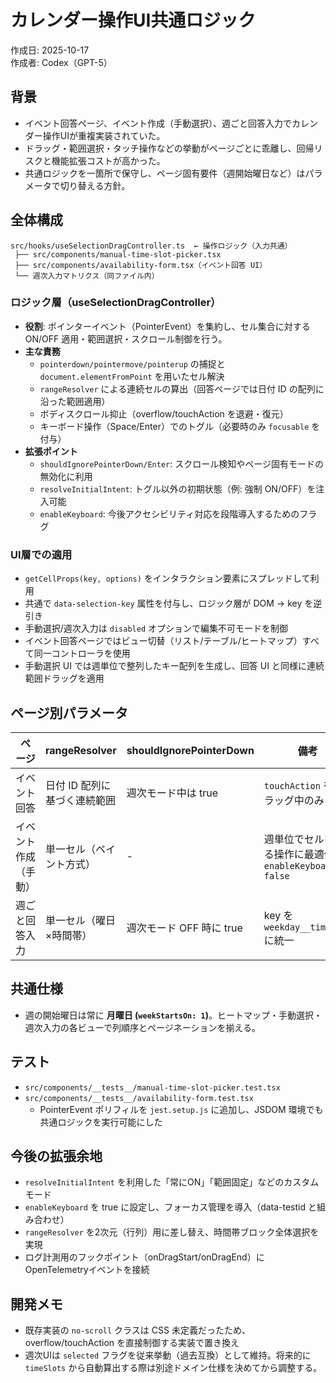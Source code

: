 # カレンダー操作UI共通ロジック

作成日: 2025-10-17  
作成者: Codex（GPT-5）

## 背景

- イベント回答ページ、イベント作成（手動選択）、週ごと回答入力でカレンダー操作UIが重複実装されていた。
- ドラッグ・範囲選択・タッチ操作などの挙動がページごとに乖離し、回帰リスクと機能拡張コストが高かった。
- 共通ロジックを一箇所で保守し、ページ固有要件（週開始曜日など）はパラメータで切り替える方針。

## 全体構成

```
src/hooks/useSelectionDragController.ts  ← 操作ロジック（入力共通）
 ├── src/components/manual-time-slot-picker.tsx
 ├── src/components/availability-form.tsx（イベント回答 UI）
 └── 週次入力マトリクス（同ファイル内）
```

### ロジック層（useSelectionDragController）

- **役割**: ポインターイベント（PointerEvent）を集約し、セル集合に対する ON/OFF 適用・範囲選択・スクロール制御を行う。
- **主な責務**
  - `pointerdown/pointermove/pointerup` の捕捉と `document.elementFromPoint` を用いたセル解決
  - `rangeResolver` による連続セルの算出（回答ページでは日付 ID の配列に沿った範囲適用）
  - ボディスクロール抑止（overflow/touchAction を退避・復元）
  - キーボード操作（Space/Enter）でのトグル（必要時のみ `focusable` を付与）
- **拡張ポイント**
  - `shouldIgnorePointerDown/Enter`: スクロール検知やページ固有モードの無効化に利用
  - `resolveInitialIntent`: トグル以外の初期状態（例: 強制 ON/OFF）を注入可能
  - `enableKeyboard`: 今後アクセシビリティ対応を段階導入するためのフラグ

### UI層での適用

- `getCellProps(key, options)` をインタラクション要素にスプレッドして利用
- 共通で `data-selection-key` 属性を付与し、ロジック層が DOM → key を逆引き
- 手動選択/週次入力は `disabled` オプションで編集不可モードを制御
- イベント回答ページではビュー切替（リスト/テーブル/ヒートマップ）すべて同一コントローラを使用
- 手動選択 UI では週単位で整列したキー配列を生成し、回答 UI と同様に連続範囲ドラッグを適用

## ページ別パラメータ

| ページ | rangeResolver | shouldIgnorePointerDown | 備考 |
| --- | --- | --- | --- |
| イベント回答 | 日付 ID 配列に基づく連続範囲 | 週次モード中は true | `touchAction` をドラッグ中のみ none |
| イベント作成（手動） | 単一セル（ペイント方式） | - | 週単位でセルを塗る操作に最適化、`enableKeyboard: false` |
| 週ごと回答入力 | 単一セル（曜日×時間帯） | 週次モード OFF 時に true | key を `weekday__timeslot` に統一 |

## 共通仕様

- 週の開始曜日は常に **月曜日 (`weekStartsOn: 1`)**。ヒートマップ・手動選択・週次入力の各ビューで列順序とページネーションを揃える。

## テスト

- `src/components/__tests__/manual-time-slot-picker.test.tsx`
- `src/components/__tests__/availability-form.test.tsx`
  - PointerEvent ポリフィルを `jest.setup.js` に追加し、JSDOM 環境でも共通ロジックを実行可能にした

## 今後の拡張余地

- `resolveInitialIntent` を利用した「常にON」「範囲固定」などのカスタムモード
- `enableKeyboard` を true に設定し、フォーカス管理を導入（data-testid と組み合わせ）
- `rangeResolver` を2次元（行列）用に差し替え、時間帯ブロック全体選択を実現
- ログ計測用のフックポイント（onDragStart/onDragEnd）にOpenTelemetryイベントを接続

## 開発メモ

- 既存実装の `no-scroll` クラスは CSS 未定義だったため、overflow/touchAction を直接制御する実装で置き換え
- 週次UIは `selected` フラグを従来挙動（過去互換）として維持。将来的に `timeSlots` から自動算出する際は別途ドメイン仕様を決めてから調整する。
